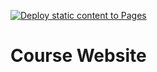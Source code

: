 [![Deploy static content to Pages](https://github.com/sta523-fa22/sta523-fa22.github.io/actions/workflows/pages.yml/badge.svg)](https://github.com/sta523-fa22/sta523-fa22.github.io/actions/workflows/pages.yml)

# Course Website

